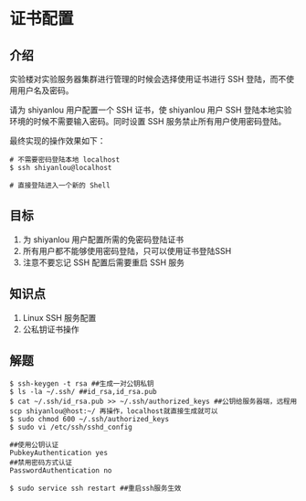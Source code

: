 # 证书配置

## 介绍

实验楼对实验服务器集群进行管理的时候会选择使用证书进行 SSH 登陆，而不使用用户名及密码。

请为 shiyanlou 用户配置一个 SSH 证书，使 shiyanlou 用户 SSH 登陆本地实验环境的时候不需要输入密码。同时设置 SSH 服务禁止所有用户使用密码登陆。

最终实现的操作效果如下：

```shell
# 不需要密码登陆本地 localhost
$ ssh shiyanlou@localhost

# 直接登陆进入一个新的 Shell
```

## 目标

1. 为 shiyanlou 用户配置所需的免密码登陆证书
2. 所有用户都不能够使用密码登陆，只可以使用证书登陆SSH
3. 注意不要忘记 SSH 配置后需要重启 SSH 服务

## 知识点

1. Linux SSH 服务配置
2. 公私钥证书操作

## 解题

```shell
$ ssh-keygen -t rsa ##生成一对公钥私钥
$ ls -la ~/.ssh/ ##id_rsa,id_rsa.pub
$ cat ~/.ssh/id_rsa.pub >> ~/.ssh/authorized_keys ##公钥给服务器端，远程用scp shiyanlou@host:~/ 再操作，localhost就直接生成就可以
$ sudo chmod 600 ~/.ssh/authorized_keys
$ sudo vi /etc/ssh/sshd_config

##使用公钥认证
PubkeyAuthentication yes 
##禁用密码方式认证
PasswordAuthentication no

$ sudo service ssh restart ##重启ssh服务生效

```

